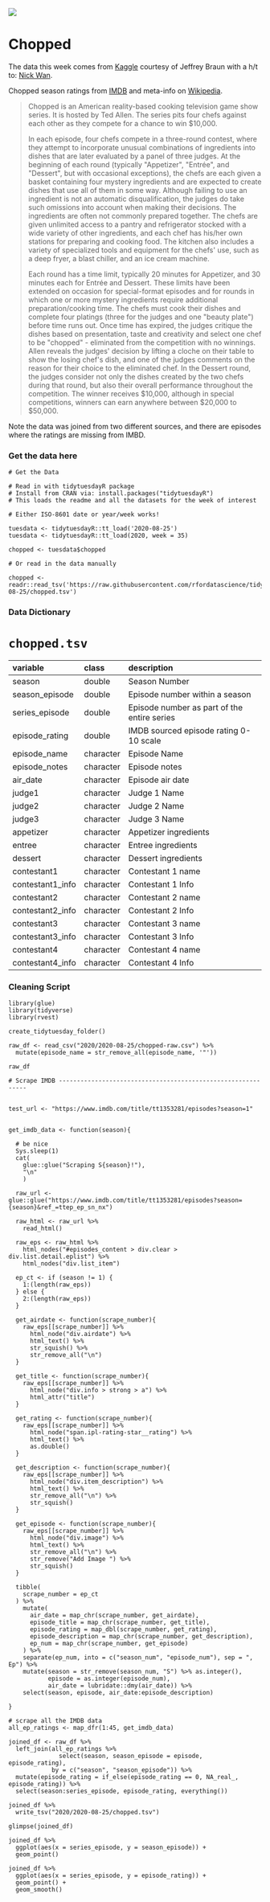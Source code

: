 ![](http://choppedcasting.com/images/logo.jpg)

# Chopped

The data this week comes from [Kaggle](https://www.kaggle.com/jeffreybraun/chopped-10-years-of-episode-data) courtesy of Jeffrey Braun with a h/t to: [Nick Wan](https://twitter.com/nickwan/status/1291586894145490944?s=20).

Chopped season ratings from [IMDB](https://www.imdb.com/title/tt1353281/episodes?ref_=tt_eps_sn_mr) and meta-info on [Wikipedia](https://en.wikipedia.org/wiki/Chopped_(TV_series)).

> Chopped is an American reality-based cooking television game show series. It is hosted by Ted Allen. The series pits four chefs against each other as they compete for a chance to win $10,000.
>
> In each episode, four chefs compete in a three-round contest, where they attempt to incorporate unusual combinations of ingredients into dishes that are later evaluated by a panel of three judges. At the beginning of each round (typically "Appetizer", "Entrée", and "Dessert", but with occasional exceptions), the chefs are each given a basket containing four mystery ingredients and are expected to create dishes that use all of them in some way. Although failing to use an ingredient is not an automatic disqualification, the judges do take such omissions into account when making their decisions. The ingredients are often not commonly prepared together. The chefs are given unlimited access to a pantry and refrigerator stocked with a wide variety of other ingredients, and each chef has his/her own stations for preparing and cooking food. The kitchen also includes a variety of specialized tools and equipment for the chefs' use, such as a deep fryer, a blast chiller, and an ice cream machine.
>
> Each round has a time limit, typically 20 minutes for Appetizer, and 30 minutes each for Entrée and Dessert. These limits have been extended on occasion for special-format episodes and for rounds in which one or more mystery ingredients require additional preparation/cooking time. The chefs must cook their dishes and complete four platings (three for the judges and one "beauty plate") before time runs out. Once time has expired, the judges critique the dishes based on presentation, taste and creativity and select one chef to be "chopped" - eliminated from the competition with no winnings. Allen reveals the judges' decision by lifting a cloche on their table to show the losing chef's dish, and one of the judges comments on the reason for their choice to the eliminated chef. In the Dessert round, the judges consider not only the dishes created by the two chefs during that round, but also their overall performance throughout the competition. The winner receives $10,000, although in special competitions, winners can earn anywhere between $20,000 to $50,000.

Note the data was joined from two different sources, and there are episodes where the ratings are missing from IMBD.


### Get the data here

```{r}
# Get the Data

# Read in with tidytuesdayR package 
# Install from CRAN via: install.packages("tidytuesdayR")
# This loads the readme and all the datasets for the week of interest

# Either ISO-8601 date or year/week works!

tuesdata <- tidytuesdayR::tt_load('2020-08-25')
tuesdata <- tidytuesdayR::tt_load(2020, week = 35)

chopped <- tuesdata$chopped

# Or read in the data manually

chopped <- readr::read_tsv('https://raw.githubusercontent.com/rfordatascience/tidytuesday/main/data/2020/2020-08-25/chopped.tsv')

```
### Data Dictionary

# `chopped.tsv`

|variable         |class     |description |
|:----------------|:---------|:-----------|
|season           |double    | Season Number |
|season_episode   |double    | Episode number within a season |
|series_episode   |double    | Episode number as part of the entire series |
|episode_rating   |double    | IMDB sourced episode rating 0-10 scale |
|episode_name     |character | Episode Name|
|episode_notes    |character | Episode notes |
|air_date         |character | Episode air date|
|judge1           |character | Judge 1 Name|
|judge2           |character | Judge 2 Name |
|judge3           |character | Judge 3 Name |
|appetizer        |character | Appetizer ingredients|
|entree           |character | Entree ingredients|
|dessert          |character | Dessert ingredients |
|contestant1      |character | Contestant 1 name |
|contestant1_info |character | Contestant 1 Info|
|contestant2      |character | Contestant 2 name |
|contestant2_info |character | Contestant 2 Info|
|contestant3      |character | Contestant 3 name |
|contestant3_info |character | Contestant 3 Info|
|contestant4      |character | Contestant 4 name |
|contestant4_info |character | Contestant 4 Info|

### Cleaning Script

```{r}
library(glue)
library(tidyverse)
library(rvest)

create_tidytuesday_folder()

raw_df <- read_csv("2020/2020-08-25/chopped-raw.csv") %>% 
  mutate(episode_name = str_remove_all(episode_name, '"'))

raw_df

# Scrape IMDB -------------------------------------------------------------


test_url <- "https://www.imdb.com/title/tt1353281/episodes?season=1"


get_imdb_data <- function(season){
  
  # be nice
  Sys.sleep(1)
  cat(
    glue::glue("Scraping S{season}!"),
    "\n"
    )
  
  raw_url <- glue::glue("https://www.imdb.com/title/tt1353281/episodes?season={season}&ref_=ttep_ep_sn_nx")
  
  raw_html <- raw_url %>% 
    read_html()
  
  raw_eps <- raw_html %>% 
    html_nodes("#episodes_content > div.clear > div.list.detail.eplist") %>% 
    html_nodes("div.list_item")
  
  ep_ct <- if (season != 1) {
    1:(length(raw_eps))
  } else {
    2:(length(raw_eps))
  } 
  
  get_airdate <- function(scrape_number){
    raw_eps[[scrape_number]] %>% 
      html_node("div.airdate") %>% 
      html_text() %>% 
      str_squish() %>% 
      str_remove_all("\n")
  }
  
  get_title <- function(scrape_number){
    raw_eps[[scrape_number]] %>% 
      html_node("div.info > strong > a") %>%
      html_attr("title")
  }
  
  get_rating <- function(scrape_number){
    raw_eps[[scrape_number]] %>% 
      html_node("span.ipl-rating-star__rating") %>% 
      html_text() %>% 
      as.double()
  }
  
  get_description <- function(scrape_number){
    raw_eps[[scrape_number]] %>% 
      html_node("div.item_description") %>% 
      html_text() %>% 
      str_remove_all("\n") %>% 
      str_squish()
  }
  
  get_episode <- function(scrape_number){
    raw_eps[[scrape_number]] %>% 
      html_node("div.image") %>% 
      html_text() %>% 
      str_remove_all("\n") %>% 
      str_remove("Add Image ") %>% 
      str_squish()
  }
  
  tibble(
    scrape_number = ep_ct
  ) %>% 
    mutate(
      air_date = map_chr(scrape_number, get_airdate),
      episode_title = map_chr(scrape_number, get_title),
      episode_rating = map_dbl(scrape_number, get_rating),
      episode_description = map_chr(scrape_number, get_description),
      ep_num = map_chr(scrape_number, get_episode)
    ) %>% 
    separate(ep_num, into = c("season_num", "episode_num"), sep = ", Ep") %>% 
    mutate(season = str_remove(season_num, "S") %>% as.integer(),
           episode = as.integer(episode_num),
           air_date = lubridate::dmy(air_date)) %>% 
    select(season, episode, air_date:episode_description)

}

# scrape all the IMDB data
all_ep_ratings <- map_dfr(1:45, get_imdb_data)

joined_df <- raw_df %>% 
  left_join(all_ep_ratings %>% 
              select(season, season_episode = episode, episode_rating),
            by = c("season", "season_episode")) %>% 
  mutate(episode_rating = if_else(episode_rating == 0, NA_real_, episode_rating)) %>% 
  select(season:series_episode, episode_rating, everything())

joined_df %>% 
  write_tsv("2020/2020-08-25/chopped.tsv")

glimpse(joined_df)

joined_df %>% 
  ggplot(aes(x = series_episode, y = season_episode)) +
  geom_point()

joined_df %>% 
  ggplot(aes(x = series_episode, y = episode_rating)) +
  geom_point() +
  geom_smooth()

```
